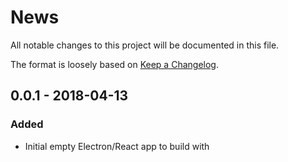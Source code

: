 # News

All notable changes to this project will be documented in this file.

The format is loosely based on [Keep a Changelog].

  [Keep a Changelog]: http://keepachangelog.com/

## 0.0.1 - 2018-04-13

### Added

- Initial empty Electron/React app to build with
